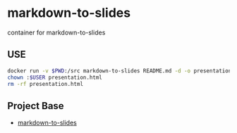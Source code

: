 # markdown-to-slides

container for markdown-to-slides

## USE

```sh
docker run -v $PWD:/src markdown-to-slides README.md -d -o presentation.html
chown :$USER presentation.html
rm -rf presentation.html
```

## Project Base

* [markdown-to-slides](https://github.com/partageit/markdown-to-slides)
